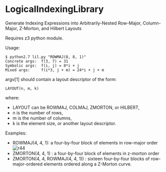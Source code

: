LogicalIndexingLibrary
======================

Generate Indexing Expressions into Arbitrarily-Nested Row-Major, Column-Major, Z-Morton, and Hilbert Layouts

Requires z3 python module.

Usage:

    $ python2.7 lil.py "ROWMAJ(8, 8, 1)"
    Concrete args:  f(3, 7) = 31
    Symbolic args:  f(i, j) = 8*i + j
    Mixed args:     f(i*3, j + m) = 24*i + j + m

argv[1] should contain a layout descriptor of the form:

    LAYOUT(n, m, k)

where:
*   LAYOUT can be ROWMAJ, COLMAJ, ZMORTON, or HILBERT,
*   n is the number of rows,
*   m is the number of columns,
*   k is the element size, or another layout descriptor.

Examples:
*   ROWMAJ(4, 4, 1): a four-by-four block of elements in row-major order ![r44](https://raw.github.com/mbdriscoll/LogicalIndexingLibrary/master/r44.png)
*   ZMORTON(4, 4, 1) : a four-by-four block of elements in z-morton order
*   ZMORTON(4, 4, ROWMAJ(4, 4, 1)) : sixteen four-by-four blocks of row-major-ordered elements ordered along a Z-Morton curve.
